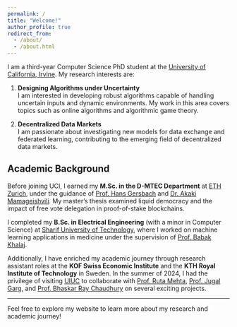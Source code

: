 ```yaml
---
permalink: /
title: "Welcome!"
author_profile: true
redirect_from: 
  - /about/
  - /about.html
---
```


<!-- # Welcome! -->

I am a third-year Computer Science PhD student at the [University of California, Irvine](https://uci.edu/). My research interests are:

1. **Designing Algorithms under Uncertainty**  
   I am interested in developing robust algorithms capable of handling uncertain inputs and dynamic environments. My work in this area covers topics such as online algorithms and algorithmic game theory.

2. **Decentralized Data Markets**  
   I am passionate about investigating new models for data exchange and federated learning, contributing to the emerging field of decentralized data markets.

## Academic Background

Before joining UCI, I earned my **M.Sc. in the D-MTEC Department** at [ETH Zurich](https://ethz.ch/), under the guidance of [Prof. Hans Gersbach](http://www.gersbach.de) and [Dr. Akaki Mamageishvili](http://mamageishvili.info). My master’s thesis examined liquid democracy and the impact of free vote delegation in proof-of-stake blockchains.

I completed my **B.Sc. in Electrical Engineering** (with a minor in Computer Science) at [Sharif University of Technology](http://www.sharif.edu/), where I worked on machine learning applications in medicine under the supervision of [Prof. Babak Khalaj](https://sharif.edu/~khalaj/).

Additionally, I have enriched my academic journey through research assistant roles at the **KOF Swiss Economic Institute** and the **KTH Royal Institute of Technology** in Sweden. In the summer of 2024, I had the privilege of visiting [UIUC](https://illinois.edu/) to collaborate with [Prof. Ruta Mehta](https://rutamehta.cs.illinois.edu), [Prof. Jugal Garg](https://jugal.ise.illinois.edu), and [Prof. Bhaskar Ray Chaudhury](https://www.bhaskar-ray-chaudhury.com) on several exciting projects.

---

Feel free to explore my website to learn more about my research and academic journey!

<!-- Welcome! I am a third-year Computer Science PhD student at University of California, Irvine. My main research interests broadly fall into the following two categories:
1- Designing algorithms under uncertainty, where the goal is to design algorithms for uncertain inputs or environments. For example areas such as Online Algorithms, and Algorithmic Game Theory. 

2- Decentralized data markets: topics on data markets, exchange and federated learning. 

Before coming to UCI, I got my M.Sc. in the D-MTEC department at ETH Zurich, where I was advised by Prof. Hans Gersbach and Dr. Akaki Mamageishvili. My master's thesis was about liquid democracy and studying the effect of free vote delegation in proof-of-stake blockchains. I received my B.Sc. degree in Electrical Engineering and a minor degree in Computer Science from Sharif University of Technology. There I worked on machine learning in medicine design under the supervision of Prof. Babak Khalaj. I have also worked as a research assistant at KOF Swiss Economic Institute and KTH Royal Institute of Technology in Sweden. In summer 2024, I visited Prof. Ruta Mehta at UIUC, where I had the privilage of working with many new interesting projects.  -->


<!-- 
======
Like many other Jekyll-based GitHub Pages templates, Academic Pages makes you separate the website's content from its form. The content & metadata of your website are in structured markdown files, while various other files constitute the theme, specifying how to transform that content & metadata into HTML pages. You keep these various markdown (.md), YAML (.yml), HTML, and CSS files in a public GitHub repository. Each time you commit and push an update to the repository, the [GitHub pages](https://pages.github.com/) service creates static HTML pages based on these files, which are hosted on GitHub's servers free of charge.

Many of the features of dynamic content management systems (like Wordpress) can be achieved in this fashion, using a fraction of the computational resources and with far less vulnerability to hacking and DDoSing. You can also modify the theme to your heart's content without touching the content of your site. If you get to a point where you've broken something in Jekyll/HTML/CSS beyond repair, your markdown files describing your talks, publications, etc. are safe. You can rollback the changes or even delete the repository and start over - just be sure to save the markdown files! Finally, you can also write scripts that process the structured data on the site, such as [this one](https://github.com/academicpages/academicpages.github.io/blob/master/talkmap.ipynb) that analyzes metadata in pages about talks to display [a map of every location you've given a talk](https://academicpages.github.io/talkmap.html).

Getting started
======
1. Register a GitHub account if you don't have one and confirm your e-mail (required!)
1. Fork [this template](https://github.com/academicpages/academicpages.github.io) by clicking the "Use this template" button in the top right. 
1. Go to the repository's settings (rightmost item in the tabs that start with "Code", should be below "Unwatch"). Rename the repository "[your GitHub username].github.io", which will also be your website's URL.
1. Set site-wide configuration and create content & metadata (see below -- also see [this set of diffs](http://archive.is/3TPas) showing what files were changed to set up [an example site](https://getorg-testacct.github.io) for a user with the username "getorg-testacct")
1. Upload any files (like PDFs, .zip files, etc.) to the files/ directory. They will appear at https://[your GitHub username].github.io/files/example.pdf.  
1. Check status by going to the repository settings, in the "GitHub pages" section

Site-wide configuration
------
The main configuration file for the site is in the base directory in [_config.yml](https://github.com/academicpages/academicpages.github.io/blob/master/_config.yml), which defines the content in the sidebars and other site-wide features. You will need to replace the default variables with ones about yourself and your site's github repository. The configuration file for the top menu is in [_data/navigation.yml](https://github.com/academicpages/academicpages.github.io/blob/master/_data/navigation.yml). For example, if you don't have a portfolio or blog posts, you can remove those items from that navigation.yml file to remove them from the header. 

Create content & metadata
------
For site content, there is one markdown file for each type of content, which are stored in directories like _publications, _talks, _posts, _teaching, or _pages. For example, each talk is a markdown file in the [_talks directory](https://github.com/academicpages/academicpages.github.io/tree/master/_talks). At the top of each markdown file is structured data in YAML about the talk, which the theme will parse to do lots of cool stuff. The same structured data about a talk is used to generate the list of talks on the [Talks page](https://academicpages.github.io/talks), each [individual page](https://academicpages.github.io/talks/2012-03-01-talk-1) for specific talks, the talks section for the [CV page](https://academicpages.github.io/cv), and the [map of places you've given a talk](https://academicpages.github.io/talkmap.html) (if you run this [python file](https://github.com/academicpages/academicpages.github.io/blob/master/talkmap.py) or [Jupyter notebook](https://github.com/academicpages/academicpages.github.io/blob/master/talkmap.ipynb), which creates the HTML for the map based on the contents of the _talks directory).

**Markdown generator**

The repository includes [a set of Jupyter notebooks](https://github.com/academicpages/academicpages.github.io/tree/master/markdown_generator
) that converts a CSV containing structured data about talks or presentations into individual markdown files that will be properly formatted for the Academic Pages template. The sample CSVs in that directory are the ones I used to create my own personal website at stuartgeiger.com. My usual workflow is that I keep a spreadsheet of my publications and talks, then run the code in these notebooks to generate the markdown files, then commit and push them to the GitHub repository.

How to edit your site's GitHub repository
------
Many people use a git client to create files on their local computer and then push them to GitHub's servers. If you are not familiar with git, you can directly edit these configuration and markdown files directly in the github.com interface. Navigate to a file (like [this one](https://github.com/academicpages/academicpages.github.io/blob/master/_talks/2012-03-01-talk-1.md) and click the pencil icon in the top right of the content preview (to the right of the "Raw | Blame | History" buttons). You can delete a file by clicking the trashcan icon to the right of the pencil icon. You can also create new files or upload files by navigating to a directory and clicking the "Create new file" or "Upload files" buttons. 

Example: editing a markdown file for a talk
![Editing a markdown file for a talk](/images/editing-talk.png)

For more info
------
More info about configuring Academic Pages can be found in [the guide](https://academicpages.github.io/markdown/), the [growing wiki](https://github.com/academicpages/academicpages.github.io/wiki), and you can always [ask a question on GitHub](https://github.com/academicpages/academicpages.github.io/discussions). The [guides for the Minimal Mistakes theme](https://mmistakes.github.io/minimal-mistakes/docs/configuration/) (which this theme was forked from) might also be helpful. -->
